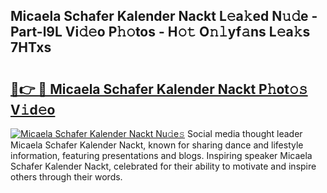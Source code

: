 ## Micaela Schafer Kalender Nackt L𝚎a𝚔ed N𝚞𝚍e - Part-l9L Vi𝚍𝚎o P𝚑𝚘tos - H𝚘𝚝 O𝚗𝚕yf𝚊ns L𝚎a𝚔s 7HTxs

# <h2><a href="http://kff4kwc.oniu.top/?m=Micaela+Schafer+Kalender+Nackt">🔗👉 🔴 Micaela Schafer Kalender Nackt P𝚑ot𝚘𝚜 V𝚒d𝚎o</a></h2>

[![Micaela Schafer Kalender Nackt Nu𝚍e𝚜](https://i.imgur.com/0qMVB7G.gif)](http://kff4kwc.oniu.top/?m=Micaela+Schafer+Kalender+Nackt)
Social media thought leader Micaela Schafer Kalender Nackt, known for sharing dance and lifestyle information, featuring presentations and blogs. Inspiring speaker Micaela Schafer Kalender Nackt, celebrated for their ability to motivate and inspire others through their words.  
